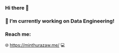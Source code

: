 ### Hi there 👋
### 🔭 I’m currently working on Data Engineering!
### Reach me: 
:globe_with_meridians: https://minthurazaw.me/
:computer:


<!--
Here are some ideas to get you started:

- 🔭 I’m currently working on ...
- 🌱 I’m currently learning ...
- 👯 I’m looking to collaborate on ...
- 🤔 I’m looking for help with ...
- 💬 Ask me about ...
- 📫 How to reach me: ...
- 😄 Pronouns: ...
- ⚡ Fun fact: ...
-->
